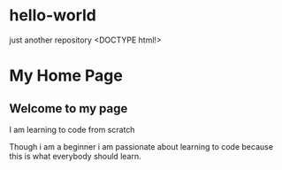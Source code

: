 # hello-world
just another repository
<DOCTYPE html!>
<html lang="en">
  <head>
    <tittle="Hello-World">
  </head>
  <body>
    <h1>My Home Page</h1>
    <h2>Welcome to my page</h2>
    <p>I am learning to code from scratch</p>
    <p>Though i am a beginner i am passionate about learning to code because this is what everybody should learn.</p>
  </body>
  </html>

